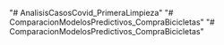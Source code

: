 "# AnalisisCasosCovid_PrimeraLimpieza" 
"# ComparacionModelosPredictivos_CompraBicicletas" 
"# ComparacionModelosPredictivos_CompraBicicletas" 
